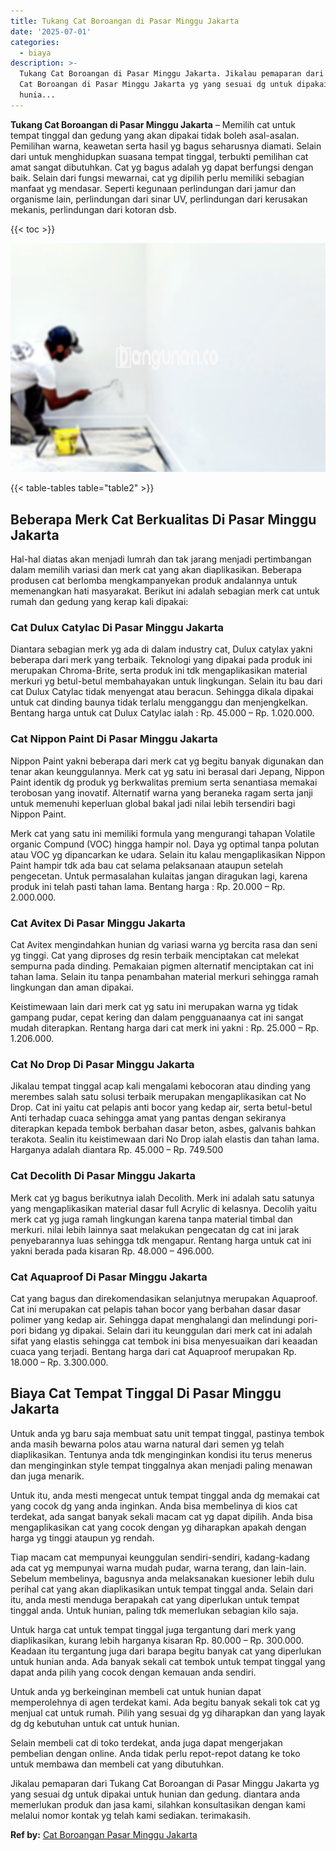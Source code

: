 ```yaml
---
title: Tukang Cat Boroangan di Pasar Minggu Jakarta
date: '2025-07-01'
categories:
  - biaya
description: >-
  Tukang Cat Boroangan di Pasar Minggu Jakarta. Jikalau pemaparan dari Tukang
  Cat Boroangan di Pasar Minggu Jakarta yg yang sesuai dg untuk dipakai untuk
  hunia...
---
```


**Tukang Cat Boroangan di Pasar Minggu Jakarta** – Memilih cat untuk tempat tinggal dan gedung yang akan dipakai tidak boleh asal-asalan. Pemilihan warna, keawetan serta hasil yg bagus seharusnya diamati. Selain dari untuk menghidupkan suasana tempat tinggal, terbukti pemilihan cat amat sangat dibutuhkan. Cat yg bagus adalah yg dapat berfungsi dengan baik. Selain dari fungsi mewarnai, cat yg dipilih perlu memiliki sebagian manfaat yg mendasar. Seperti kegunaan perlindungan dari jamur dan organisme lain, perlindungan dari sinar UV, perlindungan dari kerusakan mekanis, perlindungan dari kotoran dsb.

{{< toc >}}

![Tukang Cat Boroangan di Pasar Minggu Jakarta](/images/jasa-cat-murah41.png)

{{< table-tables table="table2" >}}

## Beberapa Merk Cat Berkualitas Di Pasar Minggu Jakarta

Hal-hal diatas akan menjadi lumrah dan tak jarang menjadi pertimbangan dalam memilih variasi dan merk cat yang akan diaplikasikan. Beberapa produsen cat berlomba mengkampanyekan produk andalannya untuk memenangkan hati masyarakat. Berikut ini adalah sebagian merk cat untuk rumah dan gedung yang kerap kali dipakai:

### Cat Dulux Catylac Di Pasar Minggu Jakarta

Diantara sebagian merk yg ada di dalam industry cat, Dulux catylax yakni beberapa dari merk yang terbaik. Teknologi yang dipakai pada produk ini merupakan Chroma-Brite, serta produk ini tdk mengaplikasikan material merkuri yg betul-betul membahayakan untuk lingkungan. Selain itu bau dari cat Dulux Catylac tidak menyengat atau beracun. Sehingga dikala dipakai untuk cat dinding baunya tidak terlalu mengganggu dan menjengkelkan. Bentang harga untuk cat Dulux Catylac ialah : Rp. 45.000 – Rp. 1.020.000.

### Cat Nippon Paint Di Pasar Minggu Jakarta

Nippon Paint yakni beberapa dari merk cat yg begitu banyak digunakan dan tenar akan keunggulannya. Merk cat yg satu ini berasal dari Jepang, Nippon Paint identik dg produk yg berkwalitas premium serta senantiasa memakai terobosan yang inovatif. Alternatif warna yang beraneka ragam serta janji untuk memenuhi keperluan global bakal jadi nilai lebih tersendiri bagi Nippon Paint.

Merk cat yang satu ini memiliki formula yang mengurangi tahapan Volatile organic Compund (VOC) hingga hampir nol. Daya yg optimal tanpa polutan atau VOC yg dipancarkan ke udara. Selain itu kalau mengaplikasikan Nippon Paint hampir tdk ada bau cat selama pelaksanaan ataupun setelah pengecetan. Untuk permasalahan kulaitas jangan diragukan lagi, karena produk ini telah pasti tahan lama. Bentang harga : Rp. 20.000 – Rp. 2.000.000.

### Cat Avitex Di Pasar Minggu Jakarta

Cat Avitex mengindahkan hunian dg variasi warna yg bercita rasa dan seni yg tinggi. Cat yang diproses dg resin terbaik menciptakan cat melekat sempurna pada dinding. Pemakaian pigmen alternatif menciptakan cat ini tahan lama. Selain itu tanpa penambahan material merkuri sehingga ramah lingkungan dan aman dipakai.

Keistimewaan lain dari merk cat yg satu ini merupakan warna yg tidak gampang pudar, cepat kering dan dalam pengguanaanya cat ini sangat mudah diterapkan. Rentang harga dari cat merk ini yakni : Rp. 25.000 – Rp. 1.206.000.

### Cat No Drop Di Pasar Minggu Jakarta

Jikalau tempat tinggal acap kali mengalami kebocoran atau dinding yang merembes salah satu solusi terbaik merupakan mengaplikasikan cat No Drop. Cat ini yaitu cat pelapis anti bocor yang kedap air, serta betul-betul Anti terhadap cuaca sehingga amat yang pantas dengan sekiranya diterapkan kepada tembok berbahan dasar beton, asbes, galvanis bahkan terakota. Sealin itu keistimewaan dari No Drop ialah elastis dan tahan lama. Harganya adalah diantara Rp. 45.000 – Rp. 749.500

### Cat Decolith Di Pasar Minggu Jakarta

Merk cat yg bagus berikutnya ialah Decolith. Merk ini adalah satu satunya yang mengaplikasikan material dasar full Acrylic di kelasnya. Decolih yaitu merk cat yg juga ramah lingkungan karena tanpa material timbal dan merkuri. nilai lebih lainnya saat melakukan pengecatan dg cat ini jarak penyebarannya luas sehingga tdk mengapur. Rentang harga untuk cat ini yakni berada pada kisaran Rp. 48.000 – 496.000.

### Cat Aquaproof Di Pasar Minggu Jakarta

Cat yang bagus dan direkomendasikan selanjutnya merupakan Aquaproof. Cat ini merupakan cat pelapis tahan bocor yang berbahan dasar dasar polimer yang kedap air. Sehingga dapat menghalangi dan melindungi pori- pori bidang yg dipakai. Selain dari itu keunggulan dari merk cat ini adalah sifat yang elastis sehingga cat tembok ini bisa menyesuaikan dari keaadan cuaca yang terjadi. Bentang harga dari cat Aquaproof merupakan Rp. 18.000 – Rp. 3.300.000.

## Biaya Cat Tempat Tinggal Di Pasar Minggu Jakarta

Untuk anda yg baru saja membuat satu unit tempat tinggal, pastinya tembok anda masih bewarna polos atau warna natural dari semen yg telah diaplikasikan. Tentunya anda tdk menginginkan kondisi itu terus menerus dan menginginkan style tempat tinggalnya akan menjadi paling menawan dan juga menarik.

Untuk itu, anda mesti mengecat untuk tempat tinggal anda dg memakai cat yang cocok dg yang anda inginkan. Anda bisa membelinya di kios cat terdekat, ada sangat banyak sekali macam cat yg dapat dipilih. Anda bisa mengaplikasikan cat yang cocok dengan yg diharapkan apakah dengan harga yg tinggi ataupun yg rendah.

Tiap macam cat mempunyai keunggulan sendiri-sendiri, kadang-kadang ada cat yg mempunyai warna mudah pudar, warna terang, dan lain-lain. Sebelum membelinya, bagusnya anda melaksanakan kuesioner lebih dulu perihal cat yang akan diaplikasikan untuk tempat tinggal anda. Selain dari itu, anda mesti menduga berapakah cat yang diperlukan untuk tempat tinggal anda. Untuk hunian, paling tdk memerlukan sebagian kilo saja.

Untuk harga cat untuk tempat tinggal juga tergantung dari merk yang diaplikasikan, kurang lebih harganya kisaran Rp. 80.000 – Rp. 300.000. Keadaan itu tergantung juga dari barapa begitu banyak cat yang diperlukan untuk hunian anda. Ada banyak sekali cat tembok untuk tempat tinggal yang dapat anda pilih yang cocok dengan kemauan anda sendiri.

Untuk anda yg berkeinginan membeli cat untuk hunian dapat memperolehnya di agen terdekat kami. Ada begitu banyak sekali tok cat yg menjual cat untuk rumah. Pilih yang sesuai dg yg diharapkan dan yang layak dg dg kebutuhan untuk cat untuk hunian.

Selain membeli cat di toko terdekat, anda juga dapat mengerjakan pembelian dengan online. Anda tidak perlu repot-repot datang ke toko untuk membawa dan membeli cat yang dibutuhkan.

Jikalau pemaparan dari Tukang Cat Boroangan di Pasar Minggu Jakarta yg yang sesuai dg untuk dipakai untuk hunian dan gedung. diantara anda memerlukan produk dan jasa kami, silahkan konsultasikan dengan kami melalui nomor kontak yg telah kami sediakan. terimakasih.

**Ref by:** [Cat Boroangan Pasar Minggu Jakarta](https://id.wikipedia.org/wiki/Cat)

